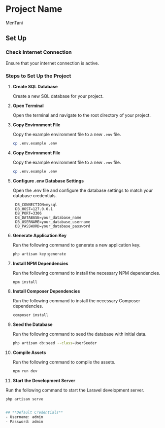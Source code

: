 # Project Name

MenTani

## Set Up

### Check Internet Connection

Ensure that your internet connection is active.

### Steps to Set Up the Project

1. **Create SQL Database**

   Create a new SQL database for your project.

2. **Open Terminal**

   Open the terminal and navigate to the root directory of your project.

3. **Copy Environment File**

   Copy the example environment file to a new `.env` file.

   ```sh
   cp .env.example .env

3. **Copy Environment File**

   Copy the example environment file to a new `.env` file.

   ```sh
   cp .env.example .env

4. **Configure .env Database Settings**

   Open the .env file and configure the database settings to match your database credentials.

   ```plaintext
    DB_CONNECTION=mysql
    DB_HOST=127.0.0.1
    DB_PORT=3306
    DB_DATABASE=your_database_name
    DB_USERNAME=your_database_username
    DB_PASSWORD=your_database_password

5. **Generate Application Key**

   Run the following command to generate a new application key.

   ```sh
   php artisan key:generate

6. **Install NPM Dependencies**

   Run the following command to install the necessary NPM dependencies.

   ```sh
   npm install

7. **Install Composer Dependencies**

   Run the following command to install the necessary Composer dependencies.

   ```sh
   composer install

8. **Seed the Database**

   Run the following command to seed the database with initial data.

   ```sh
   php artisan db:seed --class=UserSeeder

9. **Compile Assets**

   Run the following command to compile the assets.

   ```sh
   npm run dev

10. **Start the Development Server**

   Run the following command to start the Laravel development server.

   ```sh
   php artisan serve


## **Default Credentials**
- Username: admin
- Password: admin
